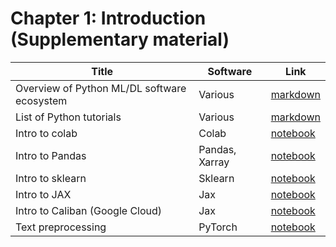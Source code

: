 # Chapter 1: Introduction (Supplementary material)


[colab_intro]: https://colab.research.google.com/github/probml/pyprobml/blob/master/notebooks/colab_intro.ipynb
[pandas_intro]: https://colab.research.google.com/github/probml/pyprobml/blob/master/notebooks/pandas_intro.ipynb
[sklearn_intro]: https://colab.research.google.com/github/probml/pyprobml/blob/master/notebooks/sklearn_intro.ipynb
[jax_intro]: https://colab.research.google.com/github/probml/pyprobml/blob/master/notebooks/jax_intro.ipynb
[datasets]: https://colab.research.google.com/github/probml/pyprobml/blob/master/notebooks/datasets.ipynb
[caliban]: https://colab.research.google.com/github/probml/pyprobml/blob/master/notebooks/caliban.ipynb
[text_preproc]: https://colab.research.google.com/github/probml/pyprobml/blob/master/notebooks/text_preproc_torch.ipynb

[python_tut_md]: https:github.com/probml/pyprobml/blob/master/notebooks/python_tutorials.md
[software_md]: https://github.com/probml/pyprobml/blob/master/notebooks/software.md

|Title|Software|Link|
|-----------|----|----|
|Overview of Python ML/DL software ecosystem| Various | [markdown][software_md]|
|List of Python tutorials | Various | [markdown][python_tut_md]|
|Intro to colab| Colab | [notebook][colab_intro]  |
|Intro to Pandas|  Pandas, Xarray | [notebook][pandas_intro] |
|Intro to sklearn | Sklearn | [notebook][sklearn_intro] |
|Intro to JAX| Jax | [notebook][jax_intro] |
|Intro to Caliban (Google Cloud)| Jax | [notebook][caliban] |
|Text preprocessing| PyTorch | [notebook][text_preproc] |


